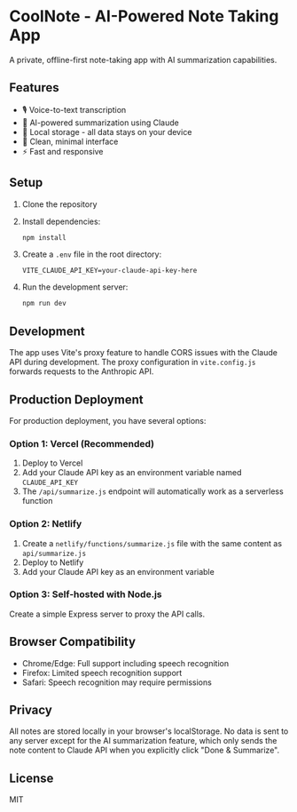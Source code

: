 # CoolNote - AI-Powered Note Taking App

A private, offline-first note-taking app with AI summarization capabilities.

## Features

- 🎙️ Voice-to-text transcription
- 🤖 AI-powered summarization using Claude
- 💾 Local storage - all data stays on your device
- 🎨 Clean, minimal interface
- ⚡ Fast and responsive

## Setup

1. Clone the repository
2. Install dependencies:
   ```bash
   npm install
   ```

3. Create a `.env` file in the root directory:
   ```
   VITE_CLAUDE_API_KEY=your-claude-api-key-here
   ```

4. Run the development server:
   ```bash
   npm run dev
   ```

## Development

The app uses Vite's proxy feature to handle CORS issues with the Claude API during development. The proxy configuration in `vite.config.js` forwards requests to the Anthropic API.

## Production Deployment

For production deployment, you have several options:

### Option 1: Vercel (Recommended)

1. Deploy to Vercel
2. Add your Claude API key as an environment variable named `CLAUDE_API_KEY`
3. The `/api/summarize.js` endpoint will automatically work as a serverless function

### Option 2: Netlify

1. Create a `netlify/functions/summarize.js` file with the same content as `api/summarize.js`
2. Deploy to Netlify
3. Add your Claude API key as an environment variable

### Option 3: Self-hosted with Node.js

Create a simple Express server to proxy the API calls.

## Browser Compatibility

- Chrome/Edge: Full support including speech recognition
- Firefox: Limited speech recognition support
- Safari: Speech recognition may require permissions

## Privacy

All notes are stored locally in your browser's localStorage. No data is sent to any server except for the AI summarization feature, which only sends the note content to Claude API when you explicitly click "Done & Summarize".

## License

MIT
